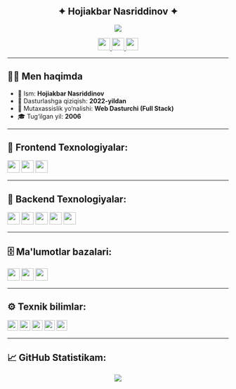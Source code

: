 <p align="center">
  <h2 align="center">✦ Hojiakbar Nasriddinov ✦</h2>
</p>

<p align="center">
    <img src="https://readme-typing-svg.herokuapp.com/?lines=Salom+dunyo!;Profilimga+xush+kelibsiz!;Proyektlarimni+ko%27rib+chiqing!&font=Fira%20Code&color=%23D62F79&center=true&width=300&height=50">
</p>


<p align="center">
  <a href="mailto:hojiakbar@example.com">
    <img height="28" src="https://img.shields.io/badge/Gmail-D14836?style=for-the-badge&logo=gmail&logoColor=white" />
  </a>
  <a href="https://t.me/hojiakbar_0628">
    <img height="28" src="https://img.shields.io/badge/Telegram-26A5E4?style=for-the-badge&logo=telegram&logoColor=white" />
  </a>
  <a href="https://www.instagram.com/hojiakbar____0628/">
    <img height="28" src="https://img.shields.io/badge/Instagram-E4405F?style=for-the-badge&logo=instagram&logoColor=white" />
  </a>
</p>

---

## 🧑‍💻 Men haqimda

- 🧠 Ism: **Hojiakbar Nasriddinov**
- 🎯 Dasturlashga qiziqish: **2022-yildan**
- 📍 Mutaxassislik yo‘nalishi: **Web Dasturchi (Full Stack)**
- 🎓 Tug‘ilgan yil: **2006**

---

## 🚀 Frontend Texnologiyalar:

<code><img height="28" src="https://img.shields.io/badge/React-20232A?style=for-the-badge&logo=react&logoColor=61DAFB" /></code>
<code><img height="28" src="https://img.shields.io/badge/Next.js-000000?style=for-the-badge&logo=next.js&logoColor=white" /></code>
<code><img height="28" src="https://img.shields.io/badge/TypeScript-3178C6?style=for-the-badge&logo=typescript&logoColor=white" /></code>

---

## 🧩 Backend Texnologiyalar:

<code><img height="28" src="https://img.shields.io/badge/FastAPI-009688?style=for-the-badge&logo=fastapi&logoColor=white" /></code>
<code><img height="28" src="https://img.shields.io/badge/Node.js-339933?style=for-the-badge&logo=node.js&logoColor=white" /></code>
<code><img height="28" src="https://img.shields.io/badge/Express.js-000000?style=for-the-badge&logo=express&logoColor=white" /></code>
<code><img height="28" src="https://img.shields.io/badge/Flask-000000?style=for-the-badge&logo=flask&logoColor=white" /></code>
<code><img height="28" src="https://img.shields.io/badge/SQLAlchemy-E44D27?style=for-the-badge&logo=sqlalchemy&logoColor=white" /></code>

---

## 🗄 Ma'lumotlar bazalari:

<code><img height="28" src="https://img.shields.io/badge/PostgreSQL-336791?style=for-the-badge&logo=postgresql&logoColor=white" /></code>
<code><img height="28" src="https://img.shields.io/badge/MySQL-00758F?style=for-the-badge&logo=mysql&logoColor=white" /></code>
<code><img height="28" src="https://img.shields.io/badge/MongoDB-47A248?style=for-the-badge&logo=mongodb&logoColor=white" /></code>

---

## ⚙️ Texnik bilimlar:

<code><img height="24" src="https://img.shields.io/badge/HTML5-E34F26?style=flat&logo=html5&logoColor=white" /></code>
<code><img height="24" src="https://img.shields.io/badge/CSS3-1572B6?style=flat&logo=css3&logoColor=white" /></code>
<code><img height="24" src="https://img.shields.io/badge/JavaScript-F7DF1E?style=flat&logo=javascript&logoColor=black" /></code>
<code><img height="24" src="https://img.shields.io/badge/Git-F05032?style=flat&logo=git&logoColor=white" /></code>
<code><img height="24" src="https://img.shields.io/badge/Postman-FF6C37?style=flat&logo=postman&logoColor=white" /></code>

---

## 📈 GitHub Statistikam:

<p align="center">
  <img src="https://github-readme-stats.vercel.app/api?username=hojiakbar2806&show_icons=true&theme=tokyonight" />
</p>

